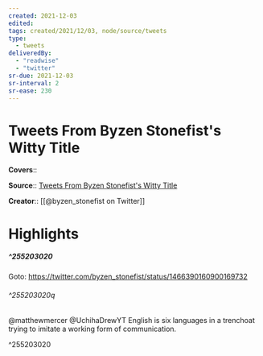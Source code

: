 ```yaml
---
created: 2021-12-03
edited:
tags: created/2021/12/03, node/source/tweets
type: 
  - tweets
deliveredBy: 
  - "readwise"
  - "twitter"
sr-due: 2021-12-03
sr-interval: 2
sr-ease: 230
---
```

# Tweets From Byzen Stonefist's Witty Title

**Covers**:: 

**Source**:: [Tweets From Byzen Stonefist's Witty Title](https://twitter.com/byzen_stonefist)

**Creator**:: [[@byzen_stonefist on Twitter]]

# Highlights
##### ^255203020


Goto: https://twitter.com/byzen_stonefist/status/1466390160900169732  

###### ^255203020q

@matthewmercer @UchihaDrewYT English is six languages in a trenchoat trying to imitate a working form of communication. 

^255203020

